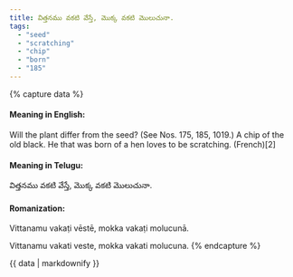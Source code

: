 ```yaml
---
title: విత్తనము వకటి వేస్తే, మొక్క వకటి మొలుచునా.
tags:
  - "seed"
  - "scratching"
  - "chip"
  - "born"
  - "185"
---
```


{% capture data %}
#### Meaning in English:
Will the plant differ from the seed?
(See Nos. 175, 185, 1019.)
A chip of the old black.
He that was born of a hen loves to be scratching. (French)[2]

#### Meaning in Telugu:
విత్తనము వకటి వేస్తే, మొక్క వకటి మొలుచునా.

#### Romanization:
Vittanamu vakaṭi vēstē, mokka vakaṭi molucunā.

Vittanamu vakati veste, mokka vakati molucuna.
{% endcapture %}

{{ data | markdownify }}

